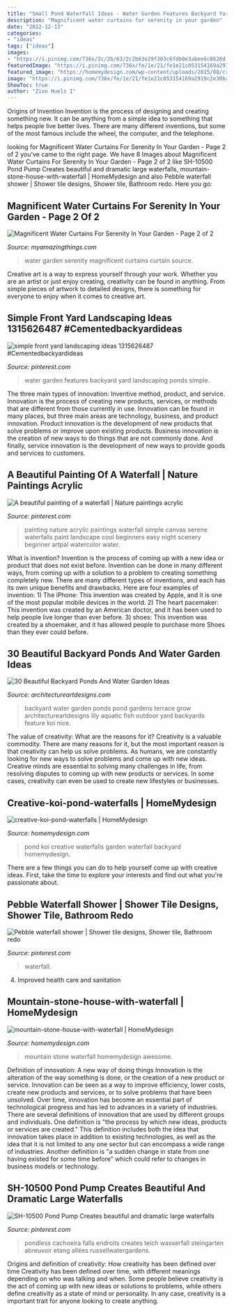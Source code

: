 ```yaml
---
title: "Small Pond Waterfall Ideas - Water Garden Features Backyard Yard Landscaping Ponds Simple"
description: "Magnificent water curtains for serenity in your garden"
date: "2022-12-13"
categories:
- "ideas"
tags: ["ideas"]
images:
- "https://i.pinimg.com/736x/2c/2b/63/2c2b63e29f303c6fdb0e3abee6c8628d.jpg"
featuredImage: "https://i.pinimg.com/736x/fe/1e/21/fe1e21c053154169a2919c2e30bac982.jpg"
featured_image: "https://homemydesign.com/wp-content/uploads/2015/08/creative-koi-pond-waterfalls.jpg"
image: "https://i.pinimg.com/736x/fe/1e/21/fe1e21c053154169a2919c2e30bac982.jpg"
ShowToc: true
author: "Zion Huels I"
---
```



Origins of Invention
Invention is the process of designing and creating something new. It can be anything from a simple idea to something that helps people live better lives. There are many different inventions, but some of the most famous include the wheel, the computer, and the telephone.

	

		
looking for Magnificent Water Curtains For Serenity In Your Garden - Page 2 of 2 you've came to the right page. We have 8 Images about Magnificent Water Curtains For Serenity In Your Garden - Page 2 of 2 like SH-10500 Pond Pump Creates beautiful and dramatic large waterfalls, mountain-stone-house-with-waterfall | HomeMydesign and also Pebble waterfall shower | Shower tile designs, Shower tile, Bathroom redo. Here you go:
		
    
## Magnificent Water Curtains For Serenity In Your Garden - Page 2 Of 2

<img loading=lazy src="http://myamazingthings.com/wp-content/uploads/2017/03/rain-curtain.jpg" onerror="this.onerror=null;this.src='https://tse1.mm.bing.net/th?id=OIP.dbi6Y73BRZiMxBhypahlxQHaJ4&amp;pid=15.1';" alt="Magnificent Water Curtains For Serenity In Your Garden - Page 2 of 2">

_Source: myamazingthings.com_

>water garden serenity magnificent curtains curtain source. 

	

Creative art is a way to express yourself through your work. Whether you are an artist or just enjoy creating, creativity can be found in anything. From simple pieces of artwork to detailed designs, there is something for everyone to enjoy when it comes to creative art.

    
## Simple Front Yard Landscaping Ideas 1315626487 #Cementedbackyardideas

<img loading=lazy src="https://i.pinimg.com/736x/2c/2b/63/2c2b63e29f303c6fdb0e3abee6c8628d.jpg" onerror="this.onerror=null;this.src='https://tse4.mm.bing.net/th?id=OIP.DrJC6yIbykZyk5tENmCCRQHaK_&amp;pid=15.1';" alt="simple front yard landscaping ideas 1315626487 #Cementedbackyardideas">

_Source: pinterest.com_

>water garden features backyard yard landscaping ponds simple. 

	

The three main types of innovation: Inventive method, product, and service.
Innovation is the process of creating new products, services, or methods that are different from those currently in use. Innovation can be found in many places, but three main areas are technology, business, and product innovation. 
Product innovation is the development of new products that solve problems or improve upon existing products. Business innovation is the creation of new ways to do things that are not commonly done. And finally, service innovation is the development of new ways to provide goods and services to customers.

    
## A Beautiful Painting Of A Waterfall | Nature Paintings Acrylic

<img loading=lazy src="https://i.pinimg.com/736x/1c/73/38/1c73385fd6b712ba0e4961345b231675.jpg" onerror="this.onerror=null;this.src='https://tse1.mm.bing.net/th?id=OIP.03Ylg17zVmKCje-S2dnRpwHaKq&amp;pid=15.1';" alt="A beautiful painting of a waterfall | Nature paintings acrylic">

_Source: pinterest.com_

>painting nature acrylic paintings waterfall simple canvas serene waterfalls paint landscape cool beginners easy night scenery beginner artpal watercolor water. 

	

What is invention?
Invention is the process of coming up with a new idea or product that does not exist before. Invention can be done in many different ways, from coming up with a solution to a problem to creating something completely new. There are many different types of inventions, and each has its own unique benefits and drawbacks. Here are four examples of invention: 1) The iPhone: This invention was created by Apple, and it is one of the most popular mobile devices in the world. 2) The heart pacemaker: This invention was created by an American doctor, and it has been used to help people live longer than ever before. 3) shoes: This invention was created by a shoemaker, and it has allowed people to purchase more Shoes than they ever could before.

    
## 30 Beautiful Backyard Ponds And Water Garden Ideas

<img loading=lazy src="http://www.architectureartdesigns.com/wp-content/uploads/2013/04/Backyard-ArchitectureArtDesigns-28.jpg" onerror="this.onerror=null;this.src='https://tse4.mm.bing.net/th?id=OIP.y-M27K5KNthjwuwB-IoL-QHaJQ&amp;pid=15.1';" alt="30 Beautiful Backyard Ponds And Water Garden Ideas">

_Source: architectureartdesigns.com_

>backyard water garden ponds pond gardens terrace grow architectureartdesigns lily aquatic fish outdoor yard backyards feature koi nice. 

	

The value of creativity: What are the reasons for it?
Creativity is a valuable commodity. There are many reasons for it, but the most important reason is that creativity can help us solve problems. As humans, we are constantly looking for new ways to solve problems and come up with new ideas. Creative minds are essential to solving many challenges in life, from resolving disputes to coming up with new products or services. In some cases, creativity can even be used to create new lifestyles or businesses.

    
## Creative-koi-pond-waterfalls | HomeMydesign

<img loading=lazy src="https://homemydesign.com/wp-content/uploads/2015/08/creative-koi-pond-waterfalls.jpg" onerror="this.onerror=null;this.src='https://tse3.mm.bing.net/th?id=OIP.AATamhfdjWiV9osKCv3Y1wHaJ4&amp;pid=15.1';" alt="creative-koi-pond-waterfalls | HomeMydesign">

_Source: homemydesign.com_

>pond koi creative waterfalls garden waterfall backyard homemydesign. 

	

There are a few things you can do to help yourself come up with creative ideas. First, take the time to explore your interests and find out what you're passionate about.

    
## Pebble Waterfall Shower | Shower Tile Designs, Shower Tile, Bathroom Redo

<img loading=lazy src="https://i.pinimg.com/736x/fc/ac/ea/fcaceaad1f7c4f52b7b5ddd03d67eef5.jpg" onerror="this.onerror=null;this.src='https://tse4.mm.bing.net/th?id=OIP.AP9aZlMkYVP-3q2AE5xL2wHaJ3&amp;pid=15.1';" alt="Pebble waterfall shower | Shower tile designs, Shower tile, Bathroom redo">

_Source: pinterest.com_

>waterfall. 

	

4. Improved health care and sanitation 

    
## Mountain-stone-house-with-waterfall | HomeMydesign

<img loading=lazy src="https://homemydesign.com/wp-content/uploads/2014/08/mountain-stone-house-with-waterfall.jpg" onerror="this.onerror=null;this.src='https://tse3.mm.bing.net/th?id=OIP.J8qiPxatY8mAPx0KXKlN_gHaLH&amp;pid=15.1';" alt="mountain-stone-house-with-waterfall | HomeMydesign">

_Source: homemydesign.com_

>mountain stone waterfall homemydesign awesome. 

	

Definition of innovation: A new way of doing things
Innovation is the alteration of the way something is done, or the creation of a new product or service. Innovation can be seen as a way to improve efficiency, lower costs, create new products and services, or to solve problems that have been unsolved. Over time, innovation has become an essential part of technological progress and has led to advances in a variety of industries.
There are several definitions of innovation that are used by different groups and individuals. One definition is "the process by which new ideas, products or services are created." This definition includes both the idea that innovation takes place in addition to existing technologies, as well as the idea that it is not limited to any one sector but can encompass a wide range of industries. Another definition is "a sudden change in state from one having existed for some time before" which could refer to changes in business models or technology.

    
## SH-10500 Pond Pump Creates Beautiful And Dramatic Large Waterfalls

<img loading=lazy src="https://i.pinimg.com/736x/fe/1e/21/fe1e21c053154169a2919c2e30bac982.jpg" onerror="this.onerror=null;this.src='https://tse4.mm.bing.net/th?id=OIP.SYBq-I6Mxrd5ZzfDvJ9psgHaJ3&amp;pid=15.1';" alt="SH-10500 Pond Pump Creates beautiful and dramatic large waterfalls">

_Source: pinterest.com_

>pondless cachoeira falls endroits creates teich wasserfall steingarten abreuvoir etang allées russellwatergardens. 

	

Origins and definition of creativity: How creativity has been defined over time
Creativity has been defined over time, with different meanings depending on who was talking and when. Some people believe creativity is the act of coming up with new ideas or solutions to problems, while others define creativity as a state of mind or personality. In any case, creativity is a important trait for anyone looking to create anything.

